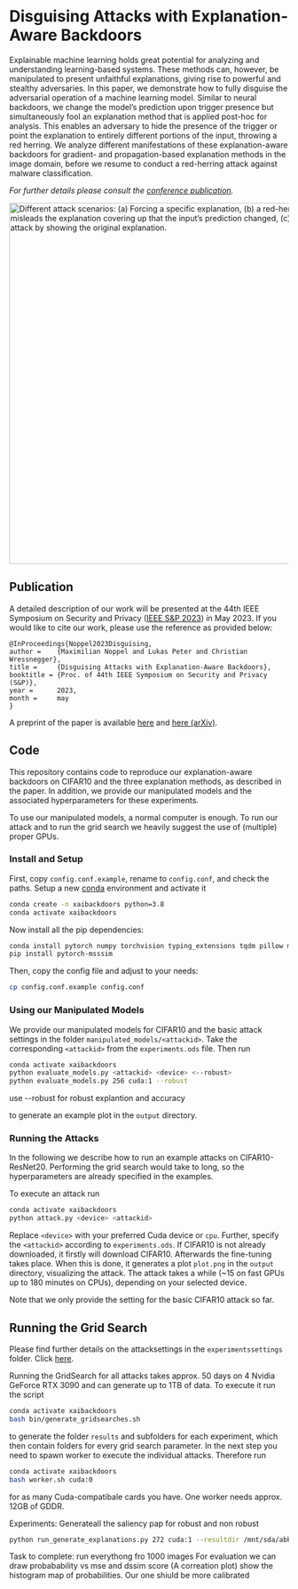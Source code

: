 # Disguising Attacks with Explanation-Aware Backdoors

Explainable machine learning holds great potential for analyzing and understanding learning-based systems. These methods can, however, be manipulated to present unfaithful explanations, giving rise to powerful and stealthy adversaries. In this paper, we demonstrate how to fully disguise the adversarial operation of a machine learning model. Similar
to neural backdoors, we change the model’s prediction upon trigger presence but simultaneously fool an explanation method that is applied post-hoc for analysis. This enables an adversary to hide the presence of the trigger or point the explanation to entirely different portions of the input, throwing a red herring. We analyze different manifestations of these explanation-aware backdoors for gradient- and propagation-based explanation methods in the image domain, before we resume to conduct a
red-herring attack against malware classification.

*For further details please consult the [conference publication](https://intellisec.de/pubs/2023-ieeesp.pdf).*

<img src="https://intellisec.de/research/xai-backdoors/overview.png" width=650 alt="Different attack scenarios: (a) Forcing a specific
explanation, (b) a red-herring attack that misleads the explanation covering up that the input’s prediction changed, (c) fully disguising the attack by showing the original explanation."/><br />

## Publication

A detailed description of our work will be presented at the 44th IEEE Symposium on Security and Privacy ([IEEE S&P 2023](https://www.ieee-security.org/TC/SP2023/)) in May 2023. If you would like to cite our work, please use the reference as provided below:

```
@InProceedings{Noppel2023Disguising,
author =    {Maximilian Noppel and Lukas Peter and Christian Wressnegger},
title =     {Disguising Attacks with Explanation-Aware Backdoors},
booktitle = {Proc. of 44th IEEE Symposium on Security and Privacy (S&P)},
year =      2023,
month =     may
}
```

A preprint of the paper is available [here](https://intellisec.de/pubs/2023-ieeesp.pdf) and [here (arXiv)](https://arxiv.org/abs/2204.09498).

## Code
This repository contains code to reproduce our explanation-aware backdoors on CIFAR10 and the three explanation methods, as described in the paper. 
In addition, we provide our manipulated models and the associated hyperparameters for these experiments.

To use our manipulated models, a normal computer is enough. To run our attack and to run the grid search we heavily suggest the use of (multiple) proper GPUs.

### Install and Setup
First, copy `config.conf.example`, rename to `config.conf`, and check the paths.
Setup a new [conda](https://anaconda.org/anaconda/conda) environment and activate it
```bash
conda create -n xaibackdoors python=3.8
conda activate xaibackdoors
```
Now install all the pip dependencies:
```bash
conda install pytorch numpy torchvision typing_extensions tqdm pillow matplotlib tabulate
pip install pytorch-msssim
```
Then, copy the config file and adjust to your needs:
```bash
cp config.conf.example config.conf
```

### Using our Manipulated Models
We provide our manipulated models for CIFAR10 and the basic attack settings in the folder `manipulated_models/<attackid>`. Take the corresponding `<attackid>` from the `experiments.ods` file. Then run
```bash
conda activate xaibackdoors
python evaluate_models.py <attackid> <device> <--robust>
python evaluate_models.py 256 cuda:1 --robust
```

use --robust for robust explantion and accuracy 

to generate an example plot in the `output` directory.

### Running the Attacks
In the following we describe how to run an example attacks on CIFAR10-ResNet20. Performing the grid search would take to long, so the hyperparameters are already specified in the examples.

To execute an attack run
```bash
conda activate xaibackdoors
python attack.py <device> <attackid>
```
Replace `<device>` with your preferred Cuda device or `cpu`. Further, specify the `<attackid>` according to `experiments.ods`. If CIFAR10 is not already downloaded, it firstly will download CIFAR10. Afterwards the fine-tuning takes place. When this is done, it generates a plot `plot.png` in the `output` directory, visualizing the attack. The attack takes a while (~15 on fast GPUs up to 180 minutes on CPUs), depending on your selected device.

Note that we only provide the setting for the basic CIFAR10 attack so far.

## Running the Grid Search
Please find further details on the attacksettings in the `experimentssettings` folder. Click [here](experimentsettings/README.md).

Running the GridSearch for all attacks takes approx. 50 days on 4 Nvidia GeForce RTX 3090 and can generate up to 1TB of data. To execute it run the script
```bash
conda activate xaibackdoors
bash bin/generate_gridsearches.sh 
```
to generate the folder `results` and subfolders for each experiment, which then contain folders for every grid search parameter. In the next step you need to spawn worker to execute the individual attacks. Therefore run
```bash
conda activate xaibackdoors
bash worker.sh cuda:0
```
for as many Cuda-compatibale cards you have. One worker needs approx. 12GB of GDDR.

Experiments:
Generateall the saliency pap for robust and non robust
```bash
python run_generate_explanations.py 272 cuda:1 --resultdir /mnt/sda/abka03-data/mcx --metric mse --robust
```

Task to complete:
run everythong fro 1000 images
For evaluation we can draw probabability vs mse and dssim score (A correation plot)
show the histogram map of probabilities. Our one shiuld be more calibrated


